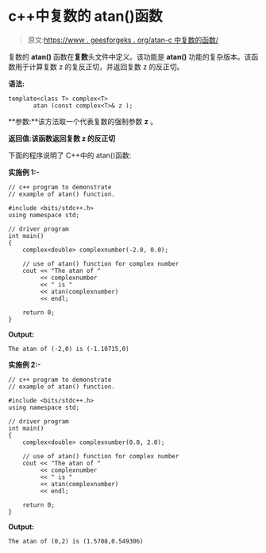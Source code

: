 # c++中复数的 atan()函数

> 原文:[https://www . geesforgeks . org/atan-c 中复数的函数/](https://www.geeksforgeeks.org/atan-function-for-complex-number-in-c/)

复数的 **atan()** 函数在**复数**头文件中定义。该功能是 **atan()** 功能的复杂版本。该函数用于计算复数 z 的复反正切，并返回复数 z 的反正切。

**语法:**

```
template<class T> complex<T> 
       atan (const complex<T>& z );

```

**参数:**该方法取一个代表复数的强制参数 **z** 。

**返回值:**该函数返回复数 z 的**反正切**

下面的程序说明了 C++中的 atan()函数:

**实施例 1:-**

```
// c++ program to demonstrate
// example of atan() function.

#include <bits/stdc++.h>
using namespace std;

// driver program
int main()
{
    complex<double> complexnumber(-2.0, 0.0);

    // use of atan() function for complex number
    cout << "The atan of "
         << complexnumber
         << " is "
         << atan(complexnumber)
         << endl;

    return 0;
}
```

**Output:**

```
The atan of (-2,0) is (-1.10715,0)

```

**实施例 2:-**

```
// c++ program to demonstrate
// example of atan() function.

#include <bits/stdc++.h>
using namespace std;

// driver program
int main()
{
    complex<double> complexnumber(0.0, 2.0);

    // use of atan() function for complex number
    cout << "The atan of "
         << complexnumber
         << " is "
         << atan(complexnumber)
         << endl;

    return 0;
}
```

**Output:**

```
The atan of (0,2) is (1.5708,0.549306)

```